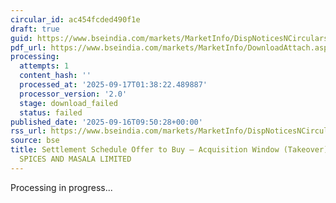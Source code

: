 ```yaml
---
circular_id: ac454fcded490f1e
draft: true
guid: https://www.bseindia.com/markets/MarketInfo/DispNoticesNCirculars.aspx?Noticeid={AB10EB8B-2C40-4B5D-9980-2D4F92D44598}&noticeno=20250916-19&dt=09/16/2025&icount=19&totcount=79&flag=0
pdf_url: https://www.bseindia.com/markets/MarketInfo/DownloadAttach.aspx?id=20250916-19&attachedId=
processing:
  attempts: 1
  content_hash: ''
  processed_at: '2025-09-17T01:38:22.489887'
  processor_version: '2.0'
  stage: download_failed
  status: failed
published_date: '2025-09-16T09:50:28+00:00'
rss_url: https://www.bseindia.com/markets/MarketInfo/DispNoticesNCirculars.aspx?Noticeid={AB10EB8B-2C40-4B5D-9980-2D4F92D44598}&noticeno=20250916-19&dt=09/16/2025&icount=19&totcount=79&flag=0
source: bse
title: Settlement Schedule Offer to Buy – Acquisition Window (Takeover) for JETMALL
  SPICES AND MASALA LIMITED
---
```


Processing in progress...
